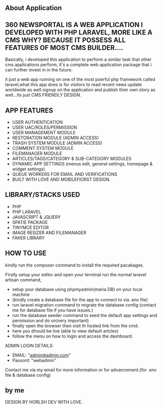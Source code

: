 ## About Application

## 360 NEWSPORTAL IS A WEB APPLICATION I DEVELOPED WITH PHP LARAVEL, MORE LIKE A CMS WHY? BECAUSE IT POSSESS ALL FEATURES OF MOST CMS BUILDER....

Basically, i developed this application to perform a similar task that other cms applications perform, it's a complete web application package that i can further invest in in the future.

it just a web app running on one of the most poerful php framework called laravel,what this app does is for visitors to read recent news update worldwide as well signup on the application and publish thier own story as well...Its just CMS FRIENDLY DESIGN.
## APP FEATURES
- USER AUTHENTICATION
- USER UAC/ROLES/PERMISSION
- USER MANAGEMENT MODULE
- RESTORATION MODULE (ADMIN ACCESS)
- TRASH SYSTEM MODULE (ADMIN ACCESS)
- COMMENT SYSTEM MODULE
- FILEMANAGER MODULE
- ARTICLES/TAGS/CATEGORY & SUB-CATEGORY MODULES
- DYNAMIC APP SETTINGS (menus edit, general settings, homepage & widget settings)
- QUEUE WORKERS FOR EMAIL AND VERIFICATIONS
- BUILT WITH LOVE AND MOBILEFIORST DESIGN.

## LIBRARY/STACKS USED
- PHP
- PHP LARAVEL
- JAVASCRIPT & JQUERY
- SPATIE PACKAGE
- TINYMCE EDITOR
- IMAGE RESIZER AND FILEMANAGER
- FAKER LIBRARY

## HOW TO USE
kindly run the composer command to install the required pacakages.

Firstly setup your editor and open your terminal run the normal laravel artisan command,
- setup your database using phpmyadmin(maria DB) on your local machine 
- (kindly create a database file for the app to connect to via .env file)
- run laravel migration command to migrate the database config (contact me for database file if you have issues.)
- run the database seeder command to seed the default app settings and permission and do on(very important)
- finally open the browser then visit th hosted link from the cmd.
- here you dhould be live (able to view default artcles)
- follow the menu on how to login and access the dashboard.
 
 ADMIN LOGIN DETAILS:
 - EMAIL: "admin@admin.com"
  - Passord: "webadmin"

  Contact me via my email for more information or for advancement.(for .env file & database config)

## by me

DESIGN BY HORLSH DEV WITH LOVE.
